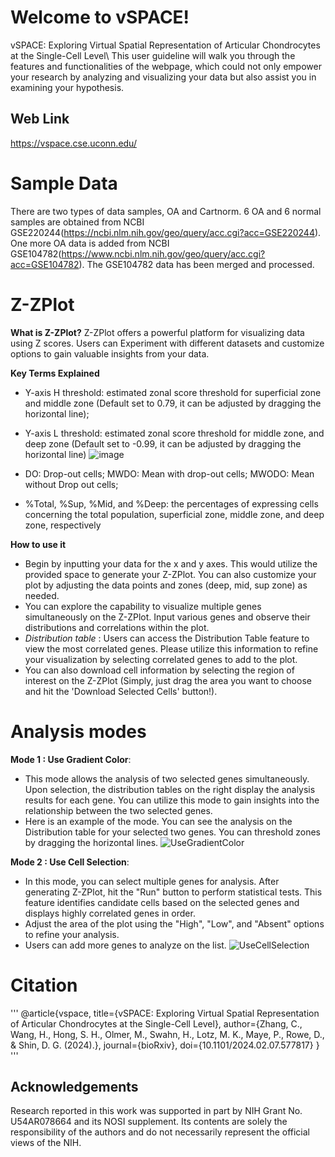 # Welcome to vSPACE!
vSPACE: Exploring Virtual Spatial Representation of Articular Chondrocytes at the Single-Cell Level\\
This user guideline will walk you through the features and functionalities of the webpage, which could not only empower your research by analyzing and visualizing your data but also assist you in examining your hypothesis.

## Web Link
https://vspace.cse.uconn.edu/

# Sample Data
There are two types of data samples, OA and Cartnorm. 6 OA and 6 normal samples are obtained from NCBI GSE220244(https://ncbi.nlm.nih.gov/geo/query/acc.cgi?acc=GSE220244). One more OA data is added from NCBI GSE104782(https://www.ncbi.nlm.nih.gov/geo/query/acc.cgi?acc=GSE104782). The GSE104782 data has been merged and processed.

# Z-ZPlot 
**What is Z-ZPlot?**
Z-ZPlot offers a powerful platform for visualizing data using Z scores. Users can Experiment with different datasets and customize options to gain valuable insights from your data.

**Key Terms Explained**
- Y-axis H threshold: estimated zonal score threshold for superficial zone and middle zone (Default set to 0.79, it can be adjusted by dragging the horizontal line);
- Y-axis L threshold: estimated zonal score threshold for middle zone, and deep zone (Default set to -0.99, it can be adjusted by dragging the horizontal line)
![image](https://github.com/zhacheny/vSPACE/assets/17793217/6c621bb5-26b6-4bd0-a5ad-e534ad5487cb)

- DO: Drop-out cells; MWDO: Mean with drop-out cells; MWODO: Mean without Drop out cells;
- %Total, %Sup, %Mid, and %Deep: the percentages of expressing cells concerning the total population, superficial zone, middle zone, and deep zone, respectively

**How to use it**
- Begin by inputting your data for the x and y axes. This would utilize the provided space to generate your Z-ZPlot. You can also customize your plot by adjusting the data points and zones (deep, mid, sup zone) as needed.
- You can explore the capability to visualize multiple genes simultaneously on the Z-ZPlot. Input various genes and observe their distributions and correlations within the plot.
- *Distribution table* : Users can access the Distribution Table feature to view the most correlated genes. Please utilize this information to refine your visualization by selecting correlated genes to add to the plot.
- You can also download cell information by selecting the region of interest on the Z-ZPlot (Simply, just drag the area you want to choose and hit the 'Download Selected Cells' button!). 

# Analysis modes
**Mode 1 : Use Gradient Color**:
- This mode allows the analysis of two selected genes simultaneously. Upon selection, the distribution tables on the right display the analysis results for each gene. You can utilize this mode to gain insights into the relationship between the two selected genes.
- Here is an example of the mode. You can see the analysis on the Distribution table for your selected two genes. You can threshold zones by dragging the horizontal lines. 
![UseGradientColor](https://github.com/zhacheny/vSPACE/assets/163660925/7f64a7ed-04b4-4db2-86d3-a5f79bf9cd7d)

**Mode 2 : Use Cell Selection**:
- In this mode, you can select multiple genes for analysis. After generating Z-ZPlot, hit the "Run" button to perform statistical tests. This feature identifies candidate cells based on the selected genes and displays highly correlated genes in order.
- Adjust the area of the plot using the "High", "Low", and "Absent" options to refine your analysis.
- Users can add more genes to analyze on the list. 
![UseCellSelection](https://github.com/zhacheny/vSPACE/assets/163660925/f9b38143-ba25-4bd7-86d5-cb9e8cffc8f9)

# Citation
'''
@article{vspace,
  title={vSPACE: Exploring Virtual Spatial Representation of Articular Chondrocytes at the Single-Cell Level},
  author={Zhang, C., Wang, H., Hong, S. H., Olmer, M., Swahn, H., Lotz, M. K., Maye, P., Rowe, D., & Shin, D. G. (2024).},
  journal={bioRxiv},
  doi={10.1101/2024.02.07.577817}
}
'''


## Acknowledgements
Research reported in this work was supported in part by NIH Grant No. U54AR078664 and its NOSI supplement. Its contents are solely the responsibility of the authors and do not necessarily represent the official views of the NIH.
